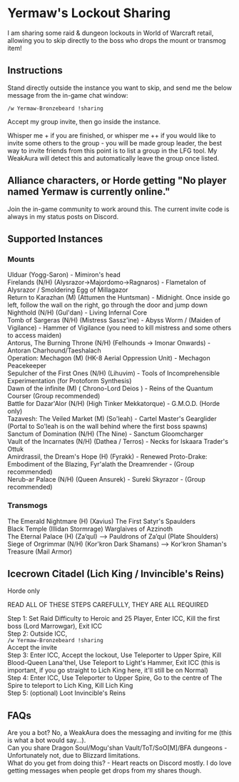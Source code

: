 # Yermaw's Lockout Sharing

I am sharing some raid & dungeon lockouts in World of Warcraft retail, allowing you to skip directly to the boss who drops the mount or transmog item!

## Instructions

Stand directly outside the instance you want to skip, and send me the below message from the in-game chat window:

`/w Yermaw-Bronzebeard !sharing`

Accept my group invite, then go inside the instance.

Whisper me + if you are finished, or whisper me ++ if you would like to invite some others to the group - you will be made group leader, the best way to invite friends from this point is to list a group in the LFG tool. My WeakAura will detect this and automatically leave the group once listed.

## Alliance characters, or Horde getting "No player named Yermaw is currently online."

Join the in-game community to work around this. The current invite code is always in my status posts on Discord.

## Supported Instances

### Mounts
Ulduar (Yogg-Saron) - Mimiron's head  
Firelands (N/H) (Alysrazor->Majordomo->Ragnaros) - Flametalon of Alysrazor / Smoldering Egg of Millagazor  
Return to Karazhan (M) (Attumen the Huntsman) - Midnight. Once inside go left, follow the wall on the right, go through the door and jump down  
Nighthold (N/H) (Gul'dan) - Living Infernal Core  
Tomb of Sargeras (N/H) (Mistress Sassz'ine) - Abyss Worm / (Maiden of Vigilance) - Hammer of Vigilance (you need to kill mistress and some others to access maiden)  
Antorus, The Burning Throne (N/H) (Felhounds -> Imonar Onwards)  - Antoran Charhound/Taeshalach  
Operation: Mechagon (M) (HK-8 Aerial Oppression Unit) - Mechagon Peacekeeper  
Sepulcher of the First Ones (N/H) (Lihuvim) - Tools of Incomprehensible Experimentation (for Protoform Synthesis)  
Dawn of the infinite (M) ( Chrono-Lord Deios ) - Reins of the Quantum Courser (Group recommended)  
Battle for Dazar'Alor (N/H) (High Tinker Mekkatorque) - G.M.O.D. (Horde only)  
Tazavesh: The Veiled Market (M) (So'leah) - Cartel Master's Gearglider (Portal to So'leah is on the wall behind where the first boss spawns)  
Sanctum of Domination (N/H) (The Nine) - Sanctum Gloomcharger  
Vault of the Incarnates (N/H) (Dathea / Terros) - Necks for Iskaara Trader's Ottuk  
Amirdrassil, the Dream's Hope (H) (Fyrakk) - Renewed Proto-Drake: Embodiment of the Blazing, Fyr'alath the Dreamrender - (Group recommended)  
Nerub-ar Palace (N/H) (Queen Ansurek) - Sureki Skyrazor - (Group recommended)  

### Transmogs
The Emerald Nightmare (H) (Xavius) The First Satyr's Spaulders  
Black Temple (Illidan Stormrage) Warglaives of Azzinoth  
The Eternal Palace (H) (Za’qul) --> Pauldrons of Za’qul (Plate Shoulders)  
Siege of Orgrimmar (N/H) (Kor'kron Dark Shamans) --> Kor'kron Shaman's Treasure (Mail Armor)  

## Icecrown Citadel (Lich King / Invincible's Reins)

Horde only

READ ALL OF THESE STEPS CAREFULLY, THEY ARE ALL REQUIRED

Step 1: Set Raid Difficulty to Heroic and 25 Player, Enter ICC, Kill the first boss (Lord Marrowgar), Exit ICC  
Step 2: Outside ICC,   
`/w Yermaw-Bronzebeard !sharing`  
Accept the invite  
Step 3: Enter ICC, Accept the lockout, Use Teleporter to Upper Spire, Kill Blood-Queen Lana'thel, Use Teleport to Light's Hammer, Exit ICC (this is important, if you go straight to Lich King here, it'll still be on Normal)  
Step 4: Enter ICC, Use Teleporter to Upper Spire, Go to the centre of The Spire to teleport to Lich King, Kill Lich King  
Step 5: (optional) Loot Invincible's Reins  

## FAQs

Are you a bot? No, a WeakAura does the messaging and inviting for me (this is what a bot would say...).  
Can you share Dragon Soul/Mogu'shan Vault/ToT/SoO[M]/BFA dungeons - Unfortunately not, due to Blizzard limitations.  
What do you get from doing this? - Heart reacts on Discord mostly. I do love getting messages when people get drops from my shares though.  

